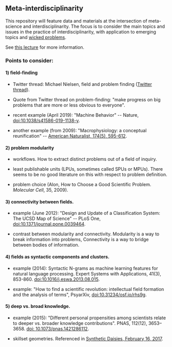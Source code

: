 ## Meta-interdisciplinarity

This repository will feature data and materials at the intersection of meta-science and interdisciplinarity. The focus is to consider the main topics and issues in the practice of interdisciplinarity, with application to emerging topics and [wicked problems](https://syntheticdaisies.blogspot.com/2012/09/a-brief-mention-of-wicked-problems.html).

See [this lecture]() for more information.

### Points to consider:

#### 1) field-finding 

* Twitter thread: Michael Nielsen, field and problem finding ([Twitter thread](https://twitter.com/michael_nielsen/status/1020717496301772802)).

* Quote from Twitter thread on problem-finding: "make progress on big problems that are more or less obvious to everyone".

* recent example (April 2019): "Machine Behavior" -- Nature, [doi:10.1038/s41586-019-1138-y](https://www.nature.com/articles/s41586-019-1138-y).

* another example (from 2009): "Macrophysiology: a conceptual reunification" -- [American Naturalist, 174(5), 595-612](https://www.journals.uchicago.edu/doi/abs/10.1086/605982).

#### 2) problem modularity

* workflows. How to extract distinct problems out of a field of inquiry.

* least publishable units (LPUs, sometimes called SPUs or MPUs). There seems to be no good literature on this with respect to problem definition.

* problem choice (Alon, How to Choose a Good Scientific Problem. _Molecular Cell_, 35, 2009).

#### 3) connectivity between fields.

* example (June 2012): "Design and Update of a Classification System: The UCSD Map of Science" -- PLoS One, [doi:10.1371/journal.pone.0039464](https://journals.plos.org/plosone/article?id=10.1371/journal.pone.0039464).

* contrast between modularity and connectivity. Modularity is a way to break information into problems, Connectivity is a way to bridge between bodies of information.

#### 4) fields as syntactic components and clusters.

* example (2014): Syntactic N-grams as machine learning features for natural language processing. Expert Systems with Applications, 41(3), 853-860. [doi:10.1016/j.eswa.2013.08.015](https://www.sciencedirect.com/science/article/pii/S0957417413006271).

* example: "How to find a scientific revolution: intellectual field formation and the analysis of terms", PsyarXiv, [doi:10.31234/osf.io/rhs9g](https://psyarxiv.com/rhs9g/).

#### 5) deep vs. broad knowledge.

* example (2015): "Different personal propensities among scientists relate to deeper vs. broader knowledge contributions". PNAS, 112(12), 3653–3658. [doi: 10.1073/pnas.1421286112](https://www.ncbi.nlm.nih.gov/pmc/articles/PMC4378433/).

* skillset geometries. Referenced in [Synthetic Daisies, February 16, 2017](https://syntheticdaisies.blogspot.com/2017/02/a-peripheral-darwin-day-post-but.html).
